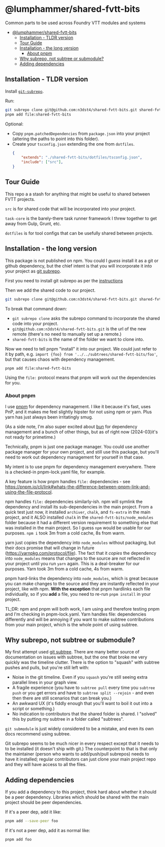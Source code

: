 # @lumphammer/shared-fvtt-bits

Common parts to be used across Foundry VTT modules and systems

- [@lumphammer/shared-fvtt-bits](#lumphammershared-fvtt-bits)
  - [Installation - TLDR version](#installation---tldr-version)
  - [Tour Guide](#tour-guide)
  - [Installation - the long version](#installation---the-long-version)
    - [About pnpm](#about-pnpm)
  - [Why subrepo, not subtree or submodule?](#why-subrepo-not-subtree-or-submodule)
  - [Adding dependencies](#adding-dependencies)


## Installation - TLDR version

Install [`git-subrepo`](https://github.com/ingydotnet/git-subrepo).

Run:

```sh
git subrepo clone git@github.com:n3dst4/shared-fvtt-bits.git shared-fvtt-bits
pnpm add file:shared-fvtt-bits
```

Optional:

* Copy `pnpm.patchedDependencies` from `package.json` into your project (altering the paths to point into this folder).
* Create your `tsconfig.json` extending the one from `dotfiles`.
    ```json
    {
	    "extends": "./shared-fvtt-bits/dotfiles/tsconfig.json",
	    "include": ["src"],
    }
    ```

## Tour Guide

This repo a a stash for anything that might be useful to shared between FVTT projects.

`src` is for shared code that will be incorporated into your project.

`task-core` is the barely-there task runner framework I threw together to get away from Gulp, Grunt, etc.

`dotfiles` is for tool configs that can be usefully shared between projects.


## Installation - the long version

This package is not published on npm. You could I *guess* install it as a git or github dependency, but the chief intent is that you will incorporate it into your project as [git subrepo](https://github.com/ingydotnet/git-subrepo).

First you need to install git subrepo as per the [instructions](https://github.com/ingydotnet/git-subrepo?tab=readme-ov-file#installation)

Then we add the shared code to our project.

```sh
git subrepo clone git@github.com:n3dst4/shared-fvtt-bits.git shared-fvtt-bits
```

To break that command down:

* `git subrepo clone` asks the subrepo command to incorporate the shared code into your project.
* `git@github.com:n3dst4/shared-fvtt-bits.git` is the url of the new remote (there's no need to manually set up a remote.)
* `shared-fvtt-bits` is the name of the folder we want to clone into.

Now we need to tell pnpm "install" it into our project. We could just refer to it by path, e.g. `import {foo} from '../../subtrees/shared-fvtt-bits/foo'`, but that causes chaos with dependency management.

```sh
pnpm add file:shared-fvtt-bits
```

Using the `file:` protocol means that pnpm will work out the dependencies for you.

### About pnpm

I use [pnpm](https://pnpm.io/) for dependency management. I like it because it's fast, uses PnP, and it makes me feel slightly hipster for not using npm or yarn. Plus yarn has just always been irritatingly smug.

(As a side note, I'm also super excited about [bun](https://bun.sh/) for dependency management and a bunch of other things, but as of right now (2024-03)it's not ready for primetime.)

Technically, pnpm is just one package manager. You could use another package manager for your own project, and still use this package, but you'll need to work out dependency management for yourself in that case.

My intent is to use pnpm for dependency management everywhere. There is a checked-in pnpm-lock.yaml file, for example.

A key feature is how pnpm handles `file:` dependencies -  see https://pnpm.io/cli/link#whats-the-difference-between-pnpm-link-and-using-the-file-protocol.

npm handles `file:` dependencies similarly-ish. npm will symlink the dependency and install its sub-dependencies in the main project. From a quick test just now, it installed `archiver`, `chalk`, and `fs-extra` in the main project, and it ALSO installed `chalk` in the `shared-fvtt-bits/node_modules` folder because it had a different version requirement to something else that was installed in the main project. So I guess `npm` would be usable for our purposes. `npm i` took 3m from a cold cache, 8s from warm.

yarn just copies the dependency into `node_modules` without packaging, but their docs promise that will change in future (https://yarnpkg.com/protocol/file). The fact that it *copies* the dependency into `node_modules` means that changes to the source are not reflected in your project until you run `yarn` again. This is a deal-breaker for our purposes. Yarn took 3m from a cold cache, 4s from warm.

pnpm hard-links the dependency into `node_modules`, which is great because you can make changes to the source and they are instantly reflected in your project, like with npm. **With the exception** that pnpm hardlinks each file individually, so if you **add** a file, you need to re-run `pnpm install` in your project.

TL;DR: npm and pnpm will both work, I am using and therefore testing pnpm and I'm checking in pnpm-lock.yaml. Yarn handles file: dependencies differently and will be annoying if you want to make subtree contributions from your main project, which is the whole point of using subtree.


## Why subrepo, not subtree or submodule?

My first attempt used [git subtree](https://www.atlassian.com/git/tutorials/git-subtree). There are many better source of documentation on issues with subtree, but the one that broke me very quickly was the timeline clutter. There is the option to "squash" with subtree pushes and pulls, but you're still left with:

* Noise in the git timeline. Even if you `squash` you're still seeing extra parallel lines in your graph view.
* A fragile experience (you have to `subtree pull` every time you `subtree push` or you get errors and have to `subtree split --rejoin` - and even then there are still scenarios that can break you.)
* An awkward UX (it's fiddly enough that you'll want to boil it out into a script or something.)
* No indication to contributors that the shared folder is shared. I "solved" this by putting my subtree in a folder called "subtrees".

`git submodule` is just widely considered to be a mistake, and even its own docs recommend using subtree.

Git subrepo seems to be much nicer in every respect except that it needs to to be installed (it doesn't ship with git.) The counterpoint to that is that only the maintainer (person who wants to add/push/pull subrepos) needs to have it installed; regular contributors can just clone your main project repo and they will have access to all the files.


## Adding dependencies

If you add a dependency to this project, think hard about whether it should be a peer dependency. Libraries which should be shared with the main project should be peer dependencies.

If it's a peer dep, add it like:

```sh
pnpm add --save-peer foo
```

If it's not a peer dep, add it as normal like:

```sh
pnpm add foo
```

